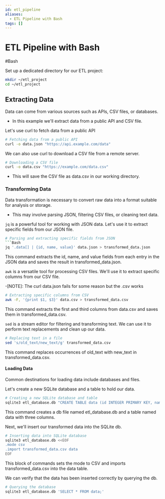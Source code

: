 ```yaml
---
id: etl_pipeline
aliases:
  - ETL Pipeline with Bash
tags: []
---
```


# ETL Pipeline with Bash

#Bash

Set up a dedicated directory for our ETL project:

```Bash
mkdir ~/etl_project
cd ~/etl_project
```

## Extracting Data

Data can come from various sources such as APIs, CSV files, or databases.

- In this example we'll extract data from a public API and CSV file.

Let's use curl to fetch data from a public API

```Bash
# Fetching data from a public API
curl -o data.json "https://api.example.com/data"
```

We can also use curl to download a CSV file from a remote server.

```Bash
# Downloading a CSV file
curl -o data.csv "https://example.com/data.csv"
```

- This will save the CSV file as data.csv in our working directory.

### Transforming Data

Data transformation is necessary to convert raw data into a format suitable for analysis or storage.

- This may involve parsing JSON, filtering CSV files, or cleaning text data.

`jq` is a powerful tool for working with JSON data. Let's use it to extract specific fields from our JSON file.

````Bash
# Parsing and extracting specific fields from JSON
```Bash
jq '.data[] | {id, name, value}' data.json > transformed_data.json
````

This command extracts the id, name, and value fields from each entry in
the JSON data and saves the result in transformed_data.json.

`awk` is a versatile tool for processing CSV files. We'll use it to extract specific columns from our CSV file.

-[NOTE]: The curl data.json fails for some reason but the .csv works

```Bash
# Extracting specific columns from CSV
awk -F, '{print $1, $3}' data.csv > transformed_data.csv
```

This command extracts the first and third columns from data.csv and saves them in transformed_data.csv.

`sed` is a stream editor for filtering and transforming text. We can use it to perform text replacements and clean up our data.

```Bash
# Replacing text in a file
sed 's/old_text/new_text/g' transformed_data.csv
```

This command replaces occurrences of old_text with new_text in transformed_data.csv.

#### Loading Data

Common destinations for loading data include databases and files.

Let's create a new SQLite database and a table to hold our data.

```Bash
# Creating a new SQLite database and table
sqlite3 etl_database.db "CREATE TABLE data (id INTEGER PRIMARY KEY, name TEXT, value REAL);"
```

This command creates a db file named etl_database.db and a table named data with three columns.

Next, we'll insert our transformed data into the SQLite db.

```Bash
# Inserting data into SQLite database
sqlite3 etl_database.db <<EOF
.mode csv
.import transformed_data.csv data
EOF
```

This block of commands sets the mode to CSV and imports transformed_data.csv into the data table.

We can verify that the data has been inserted correctly by querying the db.

```Bash
# Querying the database
sqlite3 etl_database.db 'SELECT * FROM data;'
```
